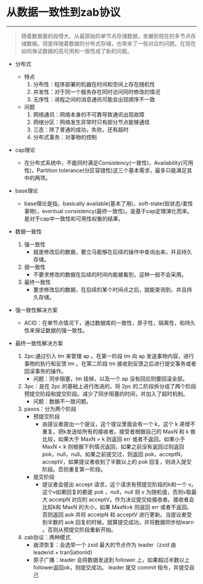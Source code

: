 # 从数据一致性到zab协议

-------------

> 随着数据量的段增大，从最原始的单节点存储数据，发展到现在的多节点存储数据。但是伴随着数据的分布式存储，也带来了一些对应的问题。在现在如何保证数据的高可用和一致性成了新的问题。

* 分布式
  * 特点
    1. 分布性：程序部署的机器在时间和空间上存在随机性
    2. 并发性：对于同一个服务存在同时访问同时修改的情况
    3. 无序性：进程之间的消息通讯可能会出现顺序不一致
  * 问题
    1. 网络通讯：网络本身的不可靠导致通讯出现故障
    2. 网络分区：网络发生异常时只有部分节点能够通信
    3. 三态：除了普通的成功，失败，还有超时
    4. 分布式事务：对事物的控制
* cap理论

  - 在分布式系统中，不能同时满足Consistency(一致性)，Availability(可用性)，Partition tolerance(分区容错性)这三个基本需求，最多只能满足其中的两项。
* base理论

  - base理论是指，basically available(基本了用)，soft-state(软状态/柔性事物)，eventual consistency(最终一致性)。是基于cap定理演化而来。是对于cap中一致性和可用性权衡的结果。
* 数据一致性
  1. 强一致性
     - 就是修改后的数据，要立马能够在后续的操作中查询出来。并且持久存储。
  2. 弱一致性
     - 不要求修改的数据在后续的时间内能被看到，这种一般不会采用。
  3. 最终一致性
     - 要求修改后的数据，在后续的某个时间点之后，就能查询到，并且持久存储。
* 强一致性解决方案

  * ACID：在单节点情况下，通过数据库的一致性，原子性，隔离性，和持久性来保证数据的强一致性。
* 最终一致性解决方案
  1. 2pc:通过引入 tm 来管理 ap 。在第一阶段 tm 向 ap 发送事物内容，进行事物的执行和反馈 tm 。在第二阶段 tm 接收到反馈之后进行提交事务或者回滚事务的操作。
     - 问题：同步阻塞，tm 挂掉，以及一个 ap 没有回应则要回滚全部。
  2. 3pc：是在 2pc 的基础上进行改进的，将 2pc 的二阶段拆分成了两个阶段预提交阶段和提交阶段。减少了同步阻塞的时间，并加入了超时机制。
     - 问题：数据不一致问题。
  3. paxos：分为两个阶段
     * 预提交阶段
       * 由提议者提出一个提议，这个提议里面会有一个 k，这个 k 递增不重复。把k发送给所有的接收者。接受者根据自己的 MaxN 和 k 做比较，如果大于 MaxN > k 则返回 err 或者不返回。如果小于 MaxN < k 则根据下列情况返回，如果之前没有返回过则返回 pok，null，null。如果之前提交过，则返回 pok，acceptN，acceptV，如果提议者收到了半数以上的 pok 回复，则进入提交阶段。否则重复第一阶段。
     * 提交阶段
       * 提议者会提出 accept 请求，这个请求有预提交阶段的k和一个 v。这个v如果回复的都是 pok ，null，null 则  v 为随机值，否则v取最大 accetpN 对应的 acceptV。作为决议提交给接收者。接收者会比较k和 MaxN 的大小，如果 MaxN>k 则返回 err 或者不返回。否则返回 aok 并将 accetpN 和 acceptV 进行更新。当提议者受到半数的 aok 回复的时候，就算提交成功，并将数据同步给learn 。否则从预提交阶段重新开始。
  4. zab协议：两种模式
     * 崩溃恢复：会选举一个 zxid 最大的节点作为 leader（zxid 由 leaderid + tranSationId）
     * 原子广播：leader 会将数据发送到 follower 上，如果超过半数以上follower返回ok，则提交成功。 leader 提交 commit 指令，并提交自己

  
